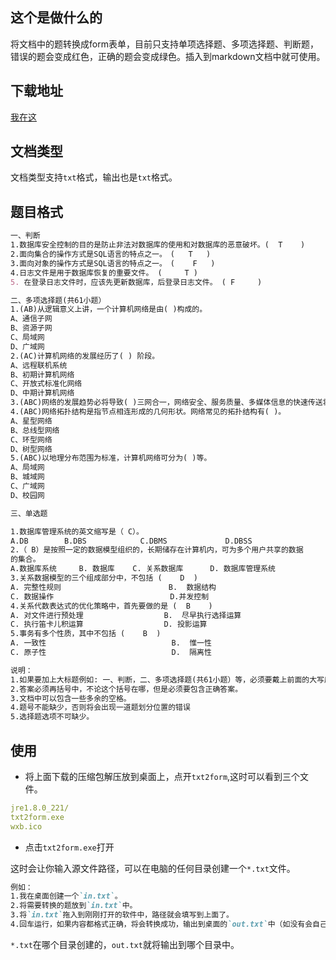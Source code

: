 ## 这个是做什么的

将文档中的题转换成form表单，目前只支持单项选择题、多项选择题、判断题，错误的题会变成红色，正确的题会变成绿色。插入到markdown文档中就可使用。

## 下载地址

[我在这](https://development4.baidupan.com/021612bb/2020/02/15/ca5bc47e0cde6387416c3ba0414b7d33.rar?st=zUyPDXy-yhhFKiUFLM2ZBw&e=1581829993&b=AiNdLwZlVyBSdF4lUDEAKlYzD30DcARjByY_c&fi=17492514&up=)

## 文档类型

文档类型支持`txt`格式，输出也是`txt`格式。

## 题目格式

```md
一、判断
1.数据库安全控制的目的是防止非法对数据库的使用和对数据库的恶意破坏。(  T    )
2.面向集合的操作方式是SQL语言的特点之一。　(   T   )
3.面向对象的操作方式是SQL语言的特点之一。　(    F   )
4.日志文件是用于数据库恢复的重要文件。 (     T )
5. 在登录日志文件时，应该先更新数据库，后登录日志文件。 ( F     )
```

```md
二、多项选择题(共61小题）
1.(AB)从逻辑意义上讲，一个计算机网络是由( )构成的。
A、通信子网
B、资源子网
C、局域网
D、广域网
2.(AC)计算机网络的发展经历了( ) 阶段。
A、远程联机系统
B、初期计算机网络
C、开放式标准化网络
D、中期计算机网络
3.(ABC)网络的发展趋势必将导致( )三网合一，网络安全、服务质量、多媒体信息的快速传送将成为网络性能的关键问题。A、计算机网络B、通信网络C、广播电视网络D、无线网络
4.(ABC)网络拓扑结构是指节点相连形成的几何形状。网络常见的拓扑结构有( )。
A、星型网络
B、总线型网络
C、环型网络
D、树型网络
5.(ABC)以地理分布范围为标准，计算机网络可分为( )等。
A、局域网
B、城域网
C、广域网
D、校园网
```

```md
三、单选题

1.数据库管理系统的英文缩写是（ C）。
A.DB        B.DBS            C.DBMS             D.DBSS 
2.（ B）是按照一定的数据模型组织的，长期储存在计算机内，可为多个用户共享的数据
的集合。
A.数据库系统     B. 数据库    C. 关系数据库      D. 数据库管理系统
3.关系数据模型的三个组成部分中，不包括 (    D  )
A. 完整性规则                        B.  数据结构
C. 数据操作                          D.并发控制 
4.关系代数表达式的优化策略中，首先要做的是 (  B    )
A. 对文件进行预处理                  B.  尽早执行选择运算
C. 执行笛卡儿积运算                  D. 投影运算
5.事务有多个性质，其中不包括 (    B  )
A. 一致性                            B.  惟一性
C. 原子性                            D.  隔离性
```

```md
说明：
1.如果要加上大标题例如: 一、判断，二、多项选择题(共61小题）等，必须要戴上前面的大写序号，否则将会识别不到大标题。也可以不加大标题不影响。
2.答案必须再括号中，不论这个括号在哪，但是必须要包含正确答案。
3.文档中可以包含一些多余的空格。
4.题号不能缺少，否则将会出现一道题划分位置的错误
5.选择题选项不可缺少。
```

## 使用

+ 将上面下载的压缩包解压放到桌面上，点开`txt2form`,这时可以看到三个文件。

```yaml
jre1.8.0_221/           
txt2form.exe
wxb.ico
```

+ 点击`txt2form.exe`打开

这时会让你输入源文件路径，可以在电脑的任何目录创建一个`*.txt`文件。

```md
例如：
1.我在桌面创建一个`in.txt`。
2.将需要转换的题放到`in.txt`中。
3.将`in.txt`拖入到刚刚打开的软件中，路径就会填写到上面了。
4.回车运行，如果内容都格式正确，将会转换成功，输出到桌面的`out.txt`中（如没有会自己创建）。
```

`*.txt`在哪个目录创建的，`out.txt`就将输出到哪个目录中。